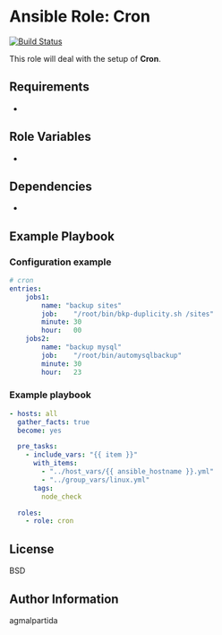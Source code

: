 # Ansible Role: Cron

[![Build Status](https://api.travis-ci.com/agmalpartida/ansible-role-cron.svg?branch=master)](https://travis-ci.com/github/agmalpartida/ansible-role-cron)

This role will deal with the setup of __Cron__.

Requirements
------------

-

Role Variables
--------------

-

Dependencies
------------

-

Example Playbook
----------------

### Configuration example

```yaml
# cron
entries:
    jobs1:
        name: "backup sites"
        job:    "/root/bin/bkp-duplicity.sh /sites"
        minute: 30
        hour:   00
    jobs2:
        name: "backup mysql"
        job:    "/root/bin/automysqlbackup"
        minute: 30
        hour:   23
```

### Example playbook

```yaml
- hosts: all
  gather_facts: true
  become: yes

  pre_tasks:
    - include_vars: "{{ item }}"
      with_items:
        - "../host_vars/{{ ansible_hostname }}.yml"
        - "../group_vars/linux.yml"
      tags:
        node_check

  roles:
    - role: cron
```

License
-------

BSD

Author Information
------------------

agmalpartida
